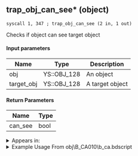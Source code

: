 ## trap_obj_can_see* (object)

`syscall 1, 347 ; trap_obj_can_see (2 in, 1 out)`

Checks if object can see target object

#### Input parameters
| Name | Type | Description
|------|------|------------
| obj   | YS::OBJ_128   | An object
| target_obj   | YS::OBJ_128   | A target object


#### Return Parameters
| Name | Type
|------|-----
| can_see   | bool   


<details>
	<summary>Appears in:</summary>
| filename | Entity (obj)
|----------|-------------
| obj\B_CA010\b_ca.bdscript       | ((B) Barbossa)          

</details>

<details>
	<summary>Example Usage From obj\B_CA010\b_ca.bdscript</summary>
```
L6358:
 pushFromFSp 64
 pushImmf 500
 subf 
 infzf 
 dup 
 jz L6375
 pushFromFSp 0
 pushFromPSp 80
 syscall 1, 347 ; trap_obj_can_see (2 in, 1 out)
 eqzv
```
</details>

